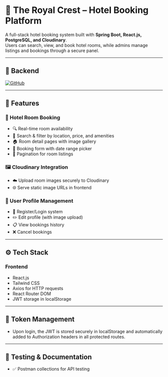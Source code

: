 # 🏨 The Royal Crest – Hotel Booking Platform

A full-stack hotel booking system built with **Spring Boot, React.js, PostgreSQL, and Cloudinary**.  
Users can search, view, and book hotel rooms, while admins manage listings and bookings through a secure panel.

---

## 🔗 Backend
[![GitHub](https://img.shields.io/badge/GitHub-Repository-blue?logo=backend)](https://github.com/ParkkaviSivakaran72/Hotel)

---

## 🚀 Features

### 🏨 Hotel Room Booking
- 🔍 Real-time room availability
- 🎯 Search & filter by location, price, and amenities
- 🏠 Room detail pages with image gallery
- 📝 Booking form with date range picker
- 📄 Pagination for room listings

### 🖼️ Cloudinary Integration
- ☁️ Upload room images securely to Cloudinary
- 🌐 Serve static image URLs in frontend

### 👤 User Profile Management
- 🔐 Register/Login system
- ✏️ Edit profile (with image upload)
- 📋 View bookings history
- ❌ Cancel bookings

---

## ⚙️ Tech Stack

### Frontend
- React.js
- Tailwind CSS
- Axios for HTTP requests
- React Router DOM
- JWT storage in localStorage

---

## 🔐 Token Management
- Upon login, the JWT is stored securely in localStorage and automatically added to Authorization headers in all protected routes.

---

## 🧪 Testing & Documentation
- ✅ Postman collections for API testing

